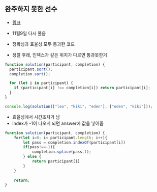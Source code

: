 ## 완주하지 못한 선수

- [링크](https://programmers.co.kr/learn/courses/30/lessons/42576)
- 11월9일 다시 풀음


- 정확성과 효율성 모두 통과한 코드
- 정렬 후레, 인덱스가 같은 위치가 다르면 통과못한거
```js
function solution(participant, completion) {
  participant.sort();
  completion.sort();

  for (let i in participant) {
    if (participant[i] !== completion[i]) return participant[i];
  }
}

console.log(solution(["leo", "kiki", "eden"], ["eden", "kiki"]));
```

- 효율성에서 시간조차가 남
- index가 -1이 나오게 되면 answer에 값을 넣어줌
```js
function solution(participant, completion) {
    for(let i=0; i< participant.length; i++){
        let pass = completion.indexOf(participant[i])
        if(pass!==-1){
            completion.splice(pass,1);   
        } else {
            return participant[i]
        }
    }
    
    return;
}
```